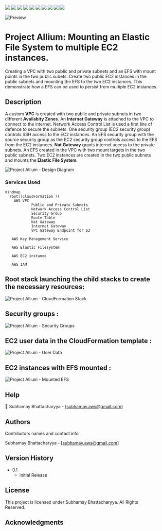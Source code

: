 ![](https://img.shields.io/github/commit-activity/t/subhamay-bhattacharyya/0032-allium-cft)&nbsp;![](https://img.shields.io/github/last-commit/subhamay-bhattacharyya/0032-allium-cft)&nbsp;![](https://img.shields.io/github/release-date/subhamay-bhattacharyya/0032-allium-cft)&nbsp;![](https://img.shields.io/github/repo-size/subhamay-bhattacharyya/0032-allium-cft)&nbsp;![](https://img.shields.io/github/directory-file-count/subhamay-bhattacharyya/0032-allium-cft)&nbsp;![](https://img.shields.io/github/actions/workflow/status/subhamay-bhattacharyya/0032-allium-cft/deploy-stack.yaml)&nbsp;![](https://img.shields.io/github/issues/subhamay-bhattacharyya/0032-allium-cft)&nbsp;![](https://img.shields.io/github/languages/top/subhamay-bhattacharyya/0032-allium-cft)&nbsp;![](https://img.shields.io/github/commit-activity/m/subhamay-bhattacharyya/0032-allium-cft)&nbsp;![](https://img.shields.io/endpoint?url=https://gist.githubusercontent.com/bsubhamay/b21a193b71079cfd71034ff303e7cae9/raw/0032-allium-cft.json?)

![Preview](https://res.cloudinary.com/dcsbvxyig/image/upload/v1720444703/0032-allium/mmbqurgfrl4gru3nf1h0.jpg)

# Project Allium: Mounting an Elastic File System to multiple EC2 instances.

Creating a VPC with two public and private subnets and an EFS with mount points in the two public subets. Create two public EC2 instances in the public subnets and mounting the EFS to the two EC2 instances. This demonstrate how a EFS can be used to persist from multiple EC2 instances.

## Description

A custom **VPC** is created with two public and private subnets in two different **Availabity Zones**. An **Internet Gateway** is attached to the VPC to connect to the internet. Network Access Control List is used a first line of defence to secure the subnets. One security group (EC2 security group) controls SSH access to the EC2 instances. An EFS security group with the source security group as the EC2 security group controls access to the EFS from the EC2 instances. **Nat Gateway** grants internet access to the private subnets. An EFS created in the VPC with two mount targets in the two public subnets. Two EC2 instances are created in the two public subnets and mounts the **Elastic File System**.

![Project Allium - Design Diagram](https://res.cloudinary.com/dcsbvxyig/image/upload/v1720444703/0032-allium/mmbqurgfrl4gru3nf1h0.jpg)

### Services Used

```mermaid
mindmap
  root((CloudFormation ))
    AWS VPC
            Public and Private Subnets
            Network Access Control List
            Security Group
            Route Table
            Nat Gateway
            Internet Gateway
            VPC Gateway Endpoint for S3

   AWS Key Management Service

   AWS Elastic Filesystem

   AWS EC2 instance

   AWS IAM
```

## Root stack launching the child stacks to create the necessary resources:

![Project Allium - CloudFormation Stack](https://res.cloudinary.com/dcsbvxyig/image/upload/v1720467869/root-and-nested-stacks_xw18od.jpg)

## Security groups :

![Project Allium -  Security Groups](https://res.cloudinary.com/dcsbvxyig/image/upload/v1720467870/security-groups_isyffx.jpg)

## EC2 user data in the CloudFormation template :

![Project Allium -  User Data](https://res.cloudinary.com/dcsbvxyig/image/upload/v1720468017/ec2-user-data_k9p1k8.jpg)

## EC2 instances with EFS mounted :

![Project Allium -  Mounted EFS](https://res.cloudinary.com/dcsbvxyig/image/upload/v1720520075/ec2-with-efs_gnuuiy.jpg)

## Help

:email: Subhamay Bhattacharyya - [subhamay.aws@gmail.com]

## Authors

Contributors names and contact info

Subhamay Bhattacharyya - [subhamay.aws@gmail.com]

## Version History

- 0.1
  - Initial Release

## License

This project is licensed under Subhamay Bhattacharyya. All Rights Reserved.

## Acknowledgments
